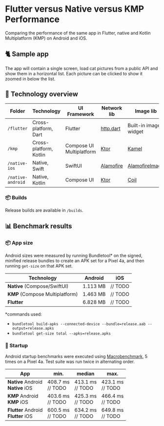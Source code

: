 # Flutter versus Native versus KMP Performance

Comparing the performance of the same app in Flutter, native and Kotlin Multiplatform (KMP) on Android and iOS.

## 🐈 Sample app

The app will contain a single screen, load cat pictures from a public API and show them in a horizontal list.
Each picture can be clicked to show it zoomed in below the list.

## 📂 Technology overview

| Folder            | Technology             | UI Framework             | Network lib                                         | Image lib                                                     |
|-------------------|------------------------|--------------------------|-----------------------------------------------------|---------------------------------------------------------------|
| `/flutter`        | Cross-platform, Dart   | Flutter                  | [http.dart](https://pub.dev/packages/http)          | Built-in image widget                                         |
| `/kmp`            | Cross-platform, Kotlin | Compose UI Multiplatform | [Ktor](https://github.com/ktorio/ktor)              | [Kamel](https://github.com/Kamel-Media/Kamel)                 |
| `/native-ios`     | Native, Swift          | SwiftUI                  | [Alamofire](https://github.com/Alamofire/Alamofire) | [AlamofireImage](https://github.com/Alamofire/AlamofireImage) |
| `/native-android` | Native, Kotlin         | Compose UI               | [Ktor](https://github.com/ktorio/ktor)              | [Coil](https://github.com/coil-kt/coil)                       |

### 📦 Builds

Release builds are available in `/builds`.

## 📊 Benchmark results

### 📦 App size

Android sizes were measured by running Bundletool* on the signed, minified release bundles to create an APK set for a
Pixel 4a, and then running `get-size` on that APK set.

| Technology                      | Android  | iOS     |
|---------------------------------|----------|---------|
| **Native** (Compose/SwiftUI)    | 1.113 MB | // TODO |
| **KMP** (Compose Multiplatform) | 1.463 MB | // TODO |
| **Flutter**                     | 6.828 MB | // TODO |

*commands used:

* `bundletool build-apks --connected-device --bundle=release.aab --output=release.apks`
* `bundletool get-size total --apks=release.apks`

### 🚀 Startup

Android startup benchmarks were executed
using [Macrobenchmark](https://developer.android.com/topic/performance/benchmarking/macrobenchmark-overview), 5 times on
a Pixel 4a. Test suite was run twice in alternating order.

| App                                     | min.                 | median               | max.                 |
|-----------------------------------------|----------------------|----------------------|----------------------|
| **Native** Android<br/>**Native** iOS   | 408.7 ms<br/>// TODO | 413.1 ms<br/>// TODO | 423.1 ms<br/>// TODO |
| **KMP** Android<br/>**KMP** iOS         | 403.6 ms<br/>// TODO | 425.3 ms<br/>// TODO | 466.4 ms<br/>// TODO |
| **Flutter** Android<br/>**Flutter** iOS | 600.5 ms<br/>// TODO | 634.2 ms<br/>// TODO | 649.8 ms<br/>// TODO |